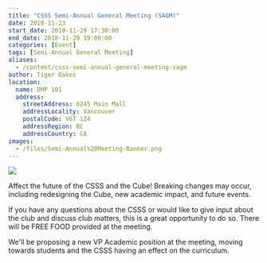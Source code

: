 ```yaml
---
title: "CSSS Semi-Annual General Meeting (SAGM)"
date: 2018-11-23
start_date: 2018-11-29 17:30:00
end_date: 2018-11-29 19:00:00
categories: [Event]
tags: [Semi-Annual General Meeting]
aliases:
  - /content/csss-semi-annual-general-meeting-sagm
author: Tiger Oakes
location:
  name: DMP 101
  address:
    streetAddress: 6245 Main Mall
    addressLocality: Vancouver
    postalCode: V6T 1Z4
    addressRegion: BC
    addressCountry: CA
images:
  - /files/Semi-Annual%20Meeting-Banner.png
---
```


![](/files/Semi-Annual%20Meeting-Banner.png)

Affect the future of the CSSS and the Cube! Breaking changes may occur, including redesigning the Cube, new academic impact, and future events.

If you have any questions about the CSSS or would like to give input about the club and discuss club matters, this is a great opportunity to do so. There will be FREE FOOD provided at the meeting.

We'll be proposing a new VP Academic position at the meeting, moving towards students and the CSSS having an effect on the curriculum.
